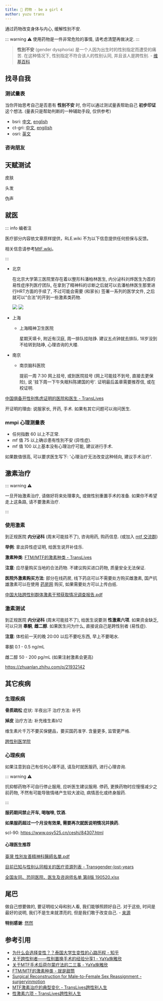```yaml
---
title: 💊 药物 - be a girl 4
author: yuzu trans
---
```


通过药物改变身体与内心, 缓解性别不安.

::: warning ⚠️
使用药物是一件非常危险的事情, 请考虑清楚再做决定.
:::

> **性別不安** (gender dysphoria) 是一个人因为出生时的性别指定而遭受的痛苦. 在这种情况下, 性别指定不符合该人的性别认同, 并且该人是跨性别. - [维基百科](https://zh.wikipedia.org/wiki/性別不安)

## 找寻自我

### 测试量表

当你开始思考自己是否患有 **性别不安** 时, 你可以通过测试量表帮助自己 **初步印证** 这个想法. (量表只是帮助判断的一种辅助手段, 仅供参考)

- bsri: [中文](https://www.psy525.cn/ceshi/84500.html), [english](https://www.psytoolkit.org/survey-library/sex-role-bem.html)
- ct-gri: [中文](https://www.idrlabs.com/cn/gender/test.php), [engilish](https://www.idrlabs.com/gender/test.php)
- osri: [英文](https://openpsychometrics.org/tests/OSRI/)

### 咨询朋友

## 天赋测试

皮肤

头发

伪声

## 就医

::: info 编者注

医疗部分内容依文章原样提供，RLE.wiki 不为以下信息提供任何担保与反馈。

相关信息请参考[MtF.wiki](https://mtf.wiki/)。

:::

- 北京

  在北京大学第三医院里存在着以整形科潘柏林医生, 内分泌科刘烨医生为首的易性症序列医疗团队, 在拿到了精神科的诊断之后就可以去潘柏林医生那里进行HRT方面的手续了, 不过可能会需要 (和家长) 签署一系列的医学文件, 之后就可以“合法”的开到一些激素类药物.

  ![](./4-1.png)
  ![](./4-2.png)

- 上海

  - 上海精神卫生医院

    星期天填卡, 附近有汉庭, 周一排队挂陆铮. 建议五点钟就去排队. 18岁没到不给转到陆峥, 心理咨询的大楼.

- 南京

  - 南京脑科医院

    提前一周 7:30 网上挂号, 或到医院挂号 (网上可能挂不到号, 直接去更保险), 说 '挂下周一下午失眠科陈建国的号'. 证明最后盖章需要推荐信, 或在校证明.

[中国俱备开性别焦虑证明的医院和医生 - TransLives](https://www.translives.net/baike/wiki/content/16)

开证明的理由: 说服家长, 开药, 手术. 如果有其它问题可以询问医生.

### mmpi 心理测量表

- 任何指数 60 以上不正常.
- mf 值 75 以上确诊患有性別不安 (异性症).
- mf 值 100 以上基本没有心理治疗可能, 建议进行手术.

如果数值很高, 可以要求医生写下: '心理治疗无法改变这种倾向, 建议手术治疗'.

## 激素治疗

::: warning ⚠️

一旦开始激素治疗, 请做好将来处理睾丸, 或做性别重置手术的准备. 如果你不希望走上这条路, 请不要激素治疗.

:::

### 使用激素

到正规医院 **内分泌科** (周末可能挂不了), 咨询用药, 购药信息. (或加入 [mtf 交流群](./3#本地群))

**举例**: 拿出异性症证明, 给医生说开补佳乐.

**激素种类**: [FTM/MTF的激素种类 - TransLives](https://www.translives.net/baike/wiki/content/141)

**注意**: 应尽量购买当地的合法药物. 不建议购买进口药物, 质量安全无法保证.

**医院外激素购买方法**: 部分在线药房, 线下药店可以不需要处方购买雌激素, 国产抗雄激素可以在使用 [药房网](https://www.yaofangwang.com) 购买, 如果需要处方可以上传白纸.

[中国大陆跨性别群体激素干预获取情况调查报告.pdf](https://s3-us-west-2.amazonaws.com/secure.notion-static.com/8ee0a8f7-3818-434e-98b6-12858d726d3a/.pdf)

### 激素测试

到正规医院 **内分泌科** (周末可能挂不了), 给医生说要测 **性激素六项**. 如果资金缺乏, 可以只测 **睾酮**, **雌二醇**. 如果医生问为什么, 直接说自己是跨性别者 (易性症).

**注意**: 体检前一天的晚 20:00 以后不要吃东西, 早上不要喝水.

睾酮 0.1 - 0.5 ng/mL

雌二醇 50 - 200 pg/mL (如果注射激素会更高)

https://zhuanlan.zhihu.com/p/21932142

## 其它疾病

### 生理疾病

**骨质疏松** 症状: 半夜出汗 治疗方法: 补钙

**掉皮** 治疗方法: 补充维生素b12

维生素片千万不要买保健品，要买国药准字. 含量更多, 监管更严格.

[跨性别医学院](https://www.notion.so/52237fd492624eca999f14b898d4df20?pvs=21)

### 心理疾病

如果注意到自己有任何心理不适, 请及时就医服药, 进行心理咨询.

::: warning ⚠️

抗抑郁药物不可自行停止服用, 应听医生建议服用. 停药, 更换药物时应慢慢减少之前药物, 不然有可能导致情绪产生较大波动, 病情恶化或终身服药.

:::

**服药期间禁止开车, 喝咖啡, 饮酒.**

**如果服药超过一个月没有效果, 需要再次就医说明情况并换药.**

scl-90: https://www.psy525.cn/ceshi/84307.html

#### 心理医生推荐

[臺灣 性別友善精神科醫師名單.pdf](https://s3-us-west-2.amazonaws.com/secure.notion-static.com/cb078d36-7ed2-4229-badb-b8d67ee1ca1d/.pdf)

[目前已知与性别认同相关的医疗资源列表 - Transgender-lost-years](https://github.com/Kristall-WangShiwei/Transgender-lost-years/blob/master/0002_Medical/Medical_Resources/目前与性别认同相关的医疗资源列表.md)

[全国友同、恐同医院、医生及咨询师名单 第8版 190520.xlsx](https://s3-us-west-2.amazonaws.com/secure.notion-static.com/1f59b8ea-0edf-4125-9b01-89032a90b9e3/_8_190520__.xlsx)

## 尾巴

做自己想要做的, 要证明给父母和别人看, 我们能够照顾好自己. 对于这些, 时间是最好的说明, 我们不是生来就漂亮的, 但是我们敢于改变自己. - [来源](https://zhuanlan.zhihu.com/p/29652966)

**特别感谢**: [然然](https://www.zhihu.com/people/xiao-ran-ran-35-66)

## 参考引用

- [为什么会选择变性？？泰国大学生变性的心路历程 - 知乎](https://zhuanlan.zhihu.com/p/29652966)
- [关于跨性别者——性别置换手术的经验分享1 - YaYa施雅欣](https://www.bilibili.com/video/av66350370)
- [关于MTF手术后荷尔蒙疗法的二三事 - YaYa施雅欣](https://www.bilibili.com/video/av54179359)
- [FTM/MTF的激素种类 - 就是甜筒](https://www.translives.net/baike/wiki/content/141)
- [Surgical Reconstruction for Male-to-Female Sex Reassignment - surgeryinmotion](https://www.youtube.com/watch?v=R9TGQIP-VLg)
- [MTF激素治疗的典型变化 - TransLives跨性别人生](https://www.translives.net/baike/news/84)
- [性激素六项 - TransLives跨性别人生](https://www.translives.net/baike/wiki/content/184)
